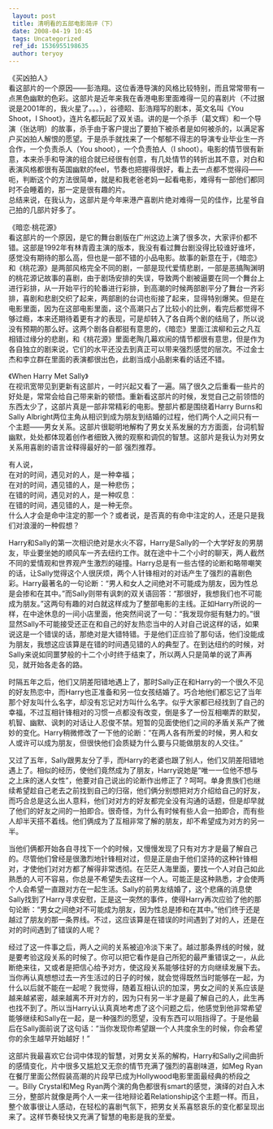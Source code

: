 ```yaml
---
 layout: post
 title: 清明看的五部电影简评（下）
 date: 2008-04-19 10:45
 tags: Uncategorized
 ref_id: 1536955198635
 author: teryoy
---
```

《买凶拍人》  
看这部片的一个原因——彭浩翔。这位香港导演的风格比较特别，而且常常带有一点黑色幽默的色彩。这部片是近年来我在香港电影里面难得一见的喜剧片（不过据说是2001年的，我火星了。。。），谷德眧、彭浩翔写的剧本，英文名叫《You
Shoot，I
Shoot》，连片名都玩起了双关语。讲的是一个杀手（葛文辉）和一个导演（张达明）的故事，杀手由于客户提出了要拍下被杀者是如何被杀的，以满足客户买凶拍人解恨的愿望。于是杀手就找来了一个郁郁不得志的导演专业毕业生一齐合作，一个负责杀人（You
shoot），一个负责拍人（I
shoot）。电影的情节很有新意，本来杀手和导演的组合就已经很有创意，有几处情节的转折出其不意，对白和表演风格都很有英国幽默的feel，节奏也把握得很好，看上去一点都不觉得闷——呃，判断这个的方法很简单，就是和我老爸老妈一起看电影，难得有一部他们都同时不会睡着的，那一定是很有趣的片。  
总结来说，在我认为，这部片是今年来港产喜剧片绝对难得一见的佳作，比星爷自己拍的几部片好多了。

《暗恋·桃花源》  
看这部片的一个原因，是它的舞台剧版在广州这边上演了很多次，大家评价都不错。这部是1992年有林青霞主演的版本，我没有看过舞台剧没得比较谁好谁坏，感觉没有期待的那么高，但也是一部不错的小品电影。故事的新意在于，《暗恋》和《桃花源》是两部风格完全不同的剧，一部是现代爱情悲剧，一部是恶搞陶渊明的桃花源记故事的喜剧，由于剧场安排的失误，导致两个剧被逼要在同一个舞台上进行彩排，从一开始平行的轮番进行彩排，到高潮的时候两部剧平分了舞台一齐彩排，喜剧和悲剧交织了起来，两部剧的台词也衔接了起来，显得特别爆笑。但是在电影里面，因为在这部电影里面，这个高潮只占了比较小的比例，看完后都觉得不够过瘾，本来还期待着更有才的表现，可是却转入了各自两个剧的结局了，所以说没有预期的那么好。这两个剧各自都挺有意思的，《暗恋》里面江滨柳和云之凡互相错过缘分的悲剧，和《桃花源》里面老陶几幕欢闹的情节都很有意思，但是作为各自独立的剧来说，它们的水平还没去到真正可以带来强烈感觉的层次。不过金士杰和李立群在里面的表演都很出色，此剧当成小品剧来看的话还不错。

《When Harry Met Sally》  
在视讯宽带见到更新有这部片，一时兴起又看了一遍。隔了很久之后重看一些片的好处是，常常会给自己带来新的顿悟。重新看这部片的时候，发觉自己之前领悟的东西太少了，这部片真是一部非常精彩的电影。整部片都是围绕着Harry
Burns和Sally
Albright两位主角从相识到成为朋友到结婚的过程，他们两个人之间只有一个主题——男女关系。这部片很聪明地解构了男女关系发展的方方面面，台词机智幽默，处处都体现着创作者细致入微的观察和调侃的智慧。这部片是我认为对男女关系用喜剧的语言诠释得最好的一部
强烈推荐。

有人说，  
在对的时间，遇见对的人，是一种幸福；  
在对的时间，遇见错的人，是一种悲伤；  
在错的时间，遇见对的人，是一种叹息：  
在错的时间，遇见错的人，是一种无奈。  
什么人才会是命中注定的那一个？或者说，是否真的有命中注定的人，还是只是我们对浪漫的一种假想？

Harry和Sally的第一次相识绝对是水火不容，Harry是Sally的一个大学好友的男朋友，毕业要坐她的顺风车一齐去纽约工作。就在途中十二个小时的聊天，两人截然不同的爱情观和世界观产生激烈的碰撞。Harry总是有一些古怪的论断和略带嘲笑的话，让Sally觉得这个人很厌烦，两个人针锋相对的对话产生了强烈的喜剧色彩。Harry最著名的一句论断：“男人和女人之间绝对不可能成为朋友，因为性总是会掺和在其中。”而Sally则带有讽刺的双关语回答：“那很好，我想我们也不可能成为朋友。”这两句有趣的对白就这样成为了整部电影的主线。正如Harry所说的一样，在中途休息的一间小店里面，他突然间说了一句：“我发现你挺有魅力的。”很显然Sally不可能接受还正在和自己的好友热恋当中的人对自己说这样的话，如果说这是一个错误的话，那绝对是大错特错。于是他们正应验了那句话，他们没能成为朋友，我想这应该算是在错的时间遇见错的人的典型了。在到达纽约的时候，对Sally来说如同噩梦般的十二个小时终于结束了，所以两人只是简单的说了声再见，就开始各走各的路。

时隔五年之后，他们又阴差阳错地遇上了，那时Sally正在和Harry的一个很久不见的好友热恋中，而Harry也正准备和另一位女孩结婚了。巧合地他们都忘记了当年那个好友叫什么名字，却没有忘记对方叫什么名字。似乎大家都已经找到了自己的幸福，不过互相针锋相对的习惯一点都没有改变，倒是多了一份互相嘲弄的默契，机智、幽默、讽刺的对话让人忍俊不禁。短暂的见面使他们之间的矛盾关系产了微妙的变化。Harry稍微修改了一下他的论断：“在两人各有所爱的时候，男人和女人或许可以成为朋友，但很快他们会质疑为什么要与只能做朋友的人交往。”

又过了五年，Sally跟男友分了手，而Harry的老婆也跟了别人，他们又阴差阳错地遇上了。相似的经历，使他们竟然成为了朋友，Harry说她是“唯一一位他不想与之上床的迷人女性”，他要对自己说出的论断作出修正了？呵呵。单身贵族们也继续希望趁自己老去之前找到自己的归宿，他们俩分别想把对方介绍给自己的好友，而巧合总是这么出人意料，他们对对方的好友都完全没有沟通的话题，但是却早就了他们的好友之间的一拍即合。很奇怪，为什么有时候有些人会一拍即合，而有些人却半天搭不着线。他们俩成为了互相非常了解的朋友，却不希望成为对方的另一半。

当他们俩都开始各自寻找下一个的时候，又慢慢发现了只有对方才是最了解自己的。尽管他们曾经是很激烈地针锋相对过，但是正是由于他们坚持的这种针锋相对，才使他们对对方都了解得非常透彻。在茫茫人海里面，要找一个人对自己如此熟悉的人可不容易，你总是不希望失去这样一个人。可能正是这种熟悉，才会使两个人会希望一直跟对方在一起生活。Sally的前男友结婚了，这个悲痛的消息使Sally找到了Harry寻求安慰，正是这一突然的事件，使得Harry再次应验了他的那句论断：“男女之间绝对不可能成为朋友，因为性总是掺和在其中。”他们终于还是越过了朋友的那一条界线。不过，这应该算是在错误的时间遇到了对的人，还是在对的时间遇到了错误的人呢？

经过了这一件事之后，两人之间的关系被迫冷淡下来了。越过那条界线的时候，就是要考验这段关系的时候了。你可以把它看作是自己所犯的最严重错误之一，从此断绝来往，又或者是把信心给予对方，使这段关系能够往好的方向继续发展下去。当你再认真想想过去一齐生活过的日子的时候，就会觉得既然当时能够在一起，为什么以后就不能在一起呢？我觉得，随着互相认识的加深，男女之间的关系应该是越来越紧密，越来越离不开对方的，因为只有另一半才是最了解自己的人，此生再也找不到了。所以当Harry认认真真地考虑了这个问题之后，他感觉到他非常希望能够继续和Sally在一起，是一种强烈的愿望，没有东西可以阻挡得了。于是他最后在Sally面前说了这句话：“当你发现你希望跟一个人共度余生的时候，你会希望你的余生越早开始越好！”

这部片我最喜欢它台词中体现的智慧，对男女关系的解构，Harry和Sally之间曲折的感情变化，片中很多又尴尬又无奈的情节充满了强烈的喜剧味道，如Meg
Ryan在餐厅里面公然假装高潮的片段早已成为Hollywood电影里面最经典的桥段之一。Billy Crystal和Meg
Ryan两个演的角色都很有smart的感觉，演绎的对白入木三分，整部片就像是两个人一来一往地辩论着Relationship这个主题一样。而且，整个故事很让人感动，在轻松的喜剧气氛下，把男女关系喜怒哀乐的变化都呈现出来了。这样节奏轻快又充满了智慧的电影是我的至爱。

